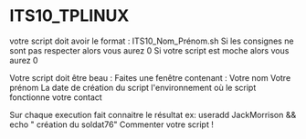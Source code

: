 # ITS10_TPLINUX
votre script doit avoir le format : ITS10_Nom_Prénom.sh
Si les consignes ne sont pas respecter alors vous aurez 0
Si votre script est moche alors vous aurez 0

Votre script doit être beau :
Faites une fenêtre contenant : 
  Votre nom
  Votre prénom
  La date de création du script
  l'environnement où le script fonctionne
  votre contact
  
  Sur chaque execution fait connaitre le résultat ex: useradd JackMorrison && echo " création du soldat76"
  Commenter votre script ! 
